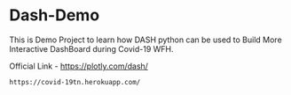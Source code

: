 # Dash-Demo
This is Demo Project to learn how DASH python can be used to Build More Interactive DashBoard during Covid-19 WFH. 

Official Link -  https://plotly.com/dash/

```
https://covid-19tn.herokuapp.com/
```

